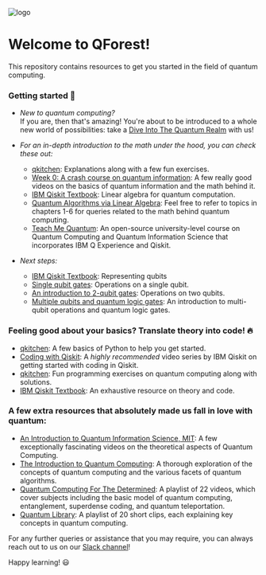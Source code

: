 ![logo](assets/logo.png)
# Welcome to QForest!

This repository contains resources to get you started in the field of quantum computing.
  
### Getting started :rocket:
- _New to quantum computing?_  
If you are, then that's amazing! You're about to be introduced to a whole new world of possibilities: take a [Dive Into The Quantum Realm](https://medium.com/qvillage/diving-into-the-quantum-realm-124c26f293cb) with us!  
  
- _For an in-depth introduction to the math under the hood, you can check these out:_
  - [qkitchen](https://gitlab.com/qkitchen/basics-of-quantum-computing/-/tree/master/math): Explanations along with a few fun exercises.  
  - [Week 0: A crash course on quantum information](https://courses.edx.org/courses/course-v1:CaltechDelftX+QuCryptox+3T2018/course/): A few really good videos on the basics of quantum information and the math behind it. 
  - [IBM Qiskit Textbook](https://qiskit.org/textbook/ch-prerequisites/linear_algebra.html): Linear algebra for quantum computation.  
  - [Quantum Algorithms via Linear Algebra](http://mmrc.amss.cas.cn/tlb/201702/W020170224608149911380.pdf): Feel free to refer to topics in chapters 1-6 for queries related to the math behind quantum computing.
  - [Teach Me Quantum](https://github.com/msramalho/Teach-Me-Quantum): An open-source university-level course on Quantum Computing and Quantum Information Science that incorporates IBM Q Experience and Qiskit. 
  
- _Next steps:_
  - [IBM Qiskit Textbook](https://qiskit.org/textbook/ch-states/representing-qubit-states.html): Representing qubits
  - [Single qubit gates](https://medium.com/@jonathan_hui/qc-programming-with-quantum-gates-8996b667d256): Operations on a single qubit.
  - [An introduction to 2-qubit gates](https://medium.com/@jonathan_hui/qc-programming-with-quantum-gates-2-qubit-operator-871528d136db): Operations on two qubits. 
  - [Multiple qubits and quantum logic gates](https://medium.com/qvillage/multiple-qubits-and-quantum-logic-gates-edc3b0190fd9): An introduction to multi-qubit operations and quantum logic gates. 
   
 ### Feeling good about your basics? Translate theory into code! :fire:  
 - [qkitchen](https://gitlab.com/qkitchen/basics-of-quantum-computing/-/tree/master/python): A few basics of Python to help you get started.
 - [Coding with Qiskit](https://www.youtube.com/playlist?list=PLOFEBzvs-Vvp2xg9-POLJhQwtVktlYGbY): A _highly recommended_ video series by IBM Qiskit on getting started with coding in Qiskit. 
 - [qkitchen](https://gitlab.com/qkitchen/basics-of-quantum-computing/-/tree/master/bronze): Fun programming exercises on quantum computing along with solutions. 
 - [IBM Qiskit Textbook](https://qiskit.org/textbook/preface.html): An exhaustive resource on theory and code.  
   
 ### A few extra resources that absolutely made us fall in love with quantum:
 - [An Introduction to Quantum Information Science, MIT](https://courses.edx.org/courses/course-v1:MITx+8.370.1x+1T2018/course/): A few exceptionally fascinating videos on the theoretical aspects of Quantum Computing.  
 - [The Introduction to Quantum Computing](https://www.coursera.org/learn/quantum-computing-algorithms/home/welcome): A thorough exploration of the concepts of quantum computing and the various facets of quantum algorithms. 
 - [Quantum Computing For The Determined](https://www.youtube.com/playlist?list=PL1826E60FD05B44E4): A playlist of 22 videos, which cover subjects including the basic model of quantum computing, entanglement, superdense coding, and quantum teleportation.
  - [Quantum Library](https://www.youtube.com/playlist?list=PL5jmbd6SJYnMOKxsKdsdLlIcnM_Ad-Tgj): A playlist of 20 short clips, each explaining key concepts in quantum computing. 
 
 For any further queries or assistance that you may require, you can always reach out to us on our [Slack channel](https://join.slack.com/t/pesqforest/shared_invite/zt-7emmce0k-yugCvsioSKXrhCyfDfzZAg)!  
   
 Happy learning! :smiley:
